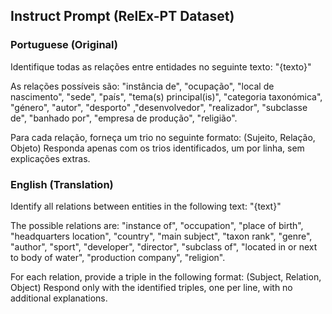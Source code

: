 ## Instruct Prompt (RelEx-PT Dataset)

### Portuguese (Original)

Identifique todas as relações entre entidades no seguinte texto:
"{texto}"

As relações possíveis são: "instância de", "ocupação", "local de nascimento", "sede", "país", "tema(s) principal(is)", "categoria taxonómica", "género", "autor", "desporto" ,"desenvolvedor", "realizador", "subclasse de", "banhado por", "empresa de produção", "religião".

Para cada relação, forneça um trio no seguinte formato:
(Sujeito, Relação, Objeto)
Responda apenas com os trios identificados, um por linha, sem explicações extras.

### English (Translation)

Identify all relations between entities in the following text:
"{text}"

The possible relations are: "instance of", "occupation", "place of birth", "headquarters location", "country", "main subject", "taxon rank", "genre", "author", "sport", "developer", "director", "subclass of", "located in or next to body of water", "production company", "religion".

For each relation, provide a triple in the following format:
(Subject, Relation, Object)
Respond only with the identified triples, one per line, with no additional explanations.
